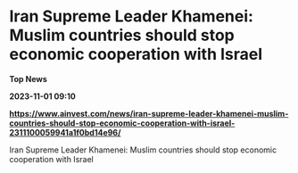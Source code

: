 # Iran Supreme Leader Khamenei: Muslim countries should stop economic cooperation with Israel
**Top News**

**2023-11-01 09:10**

**https://www.ainvest.com/news/iran-supreme-leader-khamenei-muslim-countries-should-stop-economic-cooperation-with-israel-2311100059941a1f0bd14e96/**

Iran Supreme Leader Khamenei: Muslim countries should stop economic cooperation with Israel